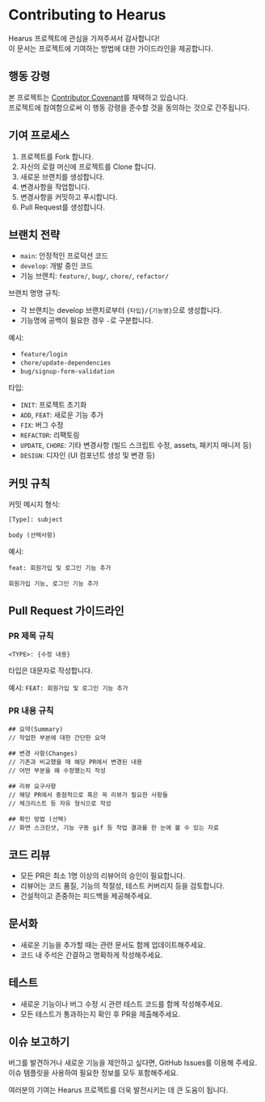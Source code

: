 # Contributing to Hearus

Hearus 프로젝트에 관심을 가져주셔서 감사합니다!
</br>
이 문서는 프로젝트에 기여하는 방법에 대한 가이드라인을 제공합니다.

## 행동 강령

본 프로젝트는 [Contributor Covenant](https://www.contributor-covenant.org/version/2/0/code_of_conduct/)를 채택하고 있습니다.
</br>
프로젝트에 참여함으로써 이 행동 강령을 준수할 것을 동의하는 것으로 간주됩니다.

## 기여 프로세스

1. 프로젝트를 Fork 합니다.
2. 자신의 로컬 머신에 프로젝트를 Clone 합니다.
3. 새로운 브랜치를 생성합니다.
4. 변경사항을 작업합니다.
5. 변경사항을 커밋하고 푸시합니다.
6. Pull Request를 생성합니다.

## 브랜치 전략

- `main`: 안정적인 프로덕션 코드
- `develop`: 개발 중인 코드
- 기능 브랜치: `feature/`, `bug/`, `chore/`, `refactor/`

브랜치 명명 규칙:
- 각 브랜치는 develop 브랜치로부터 `{타입}/{기능명}`으로 생성합니다.
- 기능명에 공백이 필요한 경우 `-`로 구분합니다.

예시:
- `feature/login`
- `chore/update-dependencies`
- `bug/signup-form-validation`

타입:
- `INIT`: 프로젝트 초기화
- `ADD`, `FEAT`: 새로운 기능 추가
- `FIX`: 버그 수정
- `REFACTOR`: 리팩토링
- `UPDATE`, `CHORE`: 기타 변경사항 (빌드 스크립트 수정, assets, 패키지 매니저 등)
- `DESIGN`: 디자인 (UI 컴포넌트 생성 및 변경 등)

## 커밋 규칙

커밋 메시지 형식:
```
[Type]: subject

body (선택사항)
```

예시:
```
feat: 회원가입 및 로그인 기능 추가

회원가입 기능, 로그인 기능 추가
```

## Pull Request 가이드라인

### PR 제목 규칙

```
<TYPE>: {수정 내용}
```

타입은 대문자로 작성합니다.

예시: `FEAT: 회원가입 및 로그인 기능 추가`

### PR 내용 규칙

```
## 요약(Summary)
// 작업한 부분에 대한 간단한 요약

## 변경 사항(Changes)
// 기존과 비교했을 때 해당 PR에서 변경된 내용
// 어떤 부분을 왜 수정했는지 작성

## 리뷰 요구사항
// 해당 PR에서 중점적으로 혹은 꼭 리뷰가 필요한 사항들
// 체크리스트 등 자유 형식으로 작성

## 확인 방법 (선택)
// 화면 스크린샷, 기능 구동 gif 등 작업 결과를 한 눈에 볼 수 있는 자료
```

## 코드 리뷰

- 모든 PR은 최소 1명 이상의 리뷰어의 승인이 필요합니다.
- 리뷰어는 코드 품질, 기능의 적절성, 테스트 커버리지 등을 검토합니다.
- 건설적이고 존중하는 피드백을 제공해주세요.

## 문서화

- 새로운 기능을 추가할 때는 관련 문서도 함께 업데이트해주세요.
- 코드 내 주석은 간결하고 명확하게 작성해주세요.

## 테스트

- 새로운 기능이나 버그 수정 시 관련 테스트 코드를 함께 작성해주세요.
- 모든 테스트가 통과하는지 확인 후 PR을 제출해주세요.

## 이슈 보고하기

버그를 발견하거나 새로운 기능을 제안하고 싶다면, GitHub Issues를 이용해 주세요. 이슈 템플릿을 사용하여 필요한 정보를 모두 포함해주세요.

여러분의 기여는 Hearus 프로젝트를 더욱 발전시키는 데 큰 도움이 됩니다.
